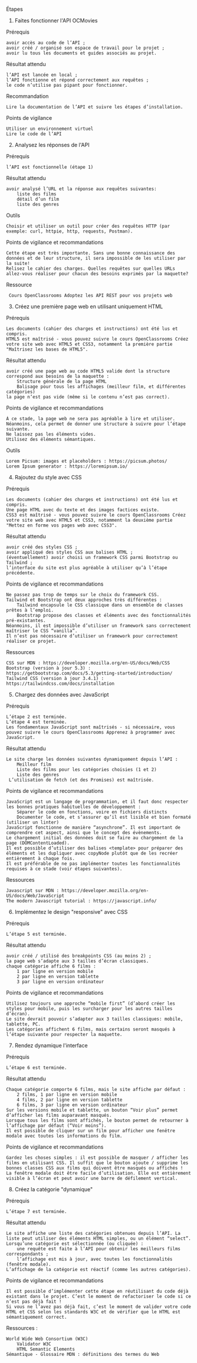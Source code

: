 Étapes

1. Faites fonctionner l'API OCMovies

Prérequis

    avoir accès au code de l’API ;
    avoir créé / organisé son espace de travail pour le projet ;
    avoir lu tous les documents et guides associés au projet.

Résultat attendu  

    l’API est lancée en local ;
    l’API fonctionne et répond correctement aux requêtes ;
    le code n’utilise pas pipant pour fonctionner.

Recommandation

    Lire la documentation de l’API et suivre les étapes d’installation.

Points de vigilance 

    Utiliser un environnement virtuel
    Lire le code de l’API

2. Analysez les réponses de l'API

Prérequis

    l’API est fonctionnelle (étape 1)

Résultat attendu 

    avoir analysé l’URL et la réponse aux requêtes suivantes:
        liste des films
        détail d’un film
        liste des genres

Outils

    Choisir et utiliser un outil pour créer des requêtes HTTP (par exemple: curl, httpie, http, requests, Postman).

 

Points de vigilance et recommandations  

    Cette étape est très importante. Sans une bonne connaissance des données et de leur structure, il sera impossible de les utiliser par la suite!
    Relisez le cahier des charges. Quelles requêtes sur quelles URLs allez-vous réaliser pour chacun des besoins exprimés par la maquette?

Ressource 

     Cours OpenClassrooms Adoptez les API REST pour vos projets web

3. Créez une première page web en utilisant uniquement HTML

Prérequis

    Les documents (cahier des charges et instructions) ont été lus et compris.
    HTML5 est maîtrisé - vous pouvez suivre le cours OpenClassrooms Créez votre site web avec HTML5 et CSS3, notamment la première partie "Maîtrisez les bases de HTML5".

Résultat attendu 

    avoir créé une page web au code HTML5 valide dont la structure correspond aux besoins de la maquette :
        Structure générale de la page HTML
        Balisage pour tous les affichages (meilleur film, et différentes catégories)
    la page n’est pas vide (même si le contenu n’est pas correct).

Points de vigilance et recommandations 

    À ce stade, la page web ne sera pas agréable à lire et utiliser. Néanmoins, cela permet de donner une structure à suivre pour l’étape suivante.
    Ne laissez pas les éléments vides.
    Utilisez des éléments sémantiques.

Outils 

    Lorem Picsum: images et placeholders : https://picsum.photos/
    Lorem Ipsum generator : https://loremipsum.io/

4. Rajoutez du style avec CSS

Prérequis 

    Les documents (cahier des charges et instructions) ont été lus et compris.
    Une page HTML avec du texte et des images factices existe.
    CSS3 est maîtrisé - vous pouvez suivre le cours OpenClassrooms Créez votre site web avec HTML5 et CSS3, notamment la deuxième partie "Mettez en forme vos pages web avec CSS3".

Résultat attendu 

    avoir créé des styles CSS ;
    avoir appliqué des styles CSS aux balises HTML ;
    (éventuellement) avoir choisi un framework CSS parmi Bootstrap ou Tailwind ;
    l’interface du site est plus agréable à utiliser qu’à l’étape précédente.

Points de vigilance et recommandations 

    Ne passez pas trop de temps sur le choix du framework CSS.
    Tailwind et Bootstrap ont deux approches très différentes :
        Tailwind encapsule le CSS classique dans un ensemble de classes prêtes à l’emploi.
        Bootstrap propose des classes et éléments avec des fonctionnalités pré-existantes.
    Néanmoins, il est impossible d’utiliser un framework sans correctement maîtriser le CSS “vanilla”.
    Il n’est pas nécessaire d’utiliser un framework pour correctement réaliser ce projet.

Ressources 

    CSS sur MDN : https://developer.mozilla.org/en-US/docs/Web/CSS
    Bootstrap (version à jour 5.3) : https://getbootstrap.com/docs/5.3/getting-started/introduction/
    Tailwind CSS (version à jour 3.4.1) : https://tailwindcss.com/docs/installation

5. Chargez des données avec JavaScript

Prérequis 

    L’étape 2 est terminée.
    L’étape 4 est terminée.
    Les fondamentaux JavaScript sont maîtrisés - si nécessaire, vous pouvez suivre le cours OpenClassrooms Apprenez à programmer avec JavaScript.

Résultat attendu  

    Le site charge les données suivantes dynamiquement depuis l’API :
        Meilleur film
        Liste des films pour les catégories choisies (1 et 2)
        Liste des genres
     L’utilisation de fetch (et des Promises) est maîtrisée.

Points de vigilance et recommandations 

    JavaScript est un langage de programmation, et il faut donc respecter les bonnes pratiques habituelles de développement :
        Séparer le code en fonctions, voire en fichiers distincts
        Documenter le code, et s’assurer qu’il est lisible et bien formaté (utiliser un linter)
    JavaScript fonctionne de manière “asynchrone”. Il est important de comprendre cet aspect, ainsi que le concept des évènements.
    Le chargement initial des données doit se faire au chargement de la page (DOMContentLoaded).
    Il est possible d’utiliser des balises <template> pour préparer des éléments et les dupliquer avec copyNode plutôt que de les recréer entièrement à chaque fois.
    Il est préférable de ne pas implémenter toutes les fonctionnalités requises à ce stade (voir étapes suivantes).

Ressources 

    Javascript sur MDN : https://developer.mozilla.org/en-US/docs/Web/JavaScript
    The modern Javascript tutorial : https://javascript.info/

6. Implémentez le design "responsive" avec CSS

Prérequis

    L’étape 5 est terminée. 

Résultat attendu 

    avoir créé / utilisé des breakpoints CSS (au moins 2) ;
    la page web s’adapte aux 3 tailles d’écran classiques.
    chaque catégorie affiche 6 films :
        1 par ligne en version mobile
        2 par ligne en version tablette
        3 par ligne en version ordinateur

Points de vigilance et recommandations 

    Utilisez toujours une approche “mobile first” (d’abord créer les styles pour mobile, puis les surcharger pour les autres tailles d’écran).
    Le site devrait pouvoir s’adapter aux 3 tailles classiques: mobile, tablette, PC.
    Les catégories affichent 6 films, mais certains seront masqués à l’étape suivante pour respecter la maquette.

7. Rendez dynamique l'interface

Prérequis 

    L’étape 6 est terminée.

Résultat attendu 

    Chaque catégorie comporte 6 films, mais le site affiche par défaut :
        2 films, 1 par ligne en version mobile
        4 films, 2 par ligne en version tablette
        6 films, 3 par ligne en version ordinateur
    Sur les versions mobile et tablette, un bouton “Voir plus” permet d’afficher les films auparavant masqués.
    Lorsque tous les films sont affichés, le bouton permet de retourner à l’affichage par défaut (“Voir moins”).
    Il est possible de cliquer sur un film pour afficher une fenêtre modale avec toutes les informations du film.

Points de vigilance et recommandations 

    Gardez les choses simples : il est possible de masquer / afficher les films en utilisant CSS. Il suffit que le bouton ajoute / supprime les bonnes classes CSS aux films qui doivent être masqués ou affichés !
    La fenêtre modale doit être facile d’utilisation. Elle est entièrement visible à l’écran et peut avoir une barre de défilement vertical.

8. Créez la catégorie "dynamique"

Prérequis 

    L’étape 7 est terminée.

Résultat attendu 

    Le site affiche une liste des catégories obtenues depuis l’API. La liste peut utiliser des éléments HTML simples, ou un élément “select”.
    Lorsqu’une catégorie est sélectionnée (ou cliquée) :
        une requête est faite à l’API pour obtenir les meilleurs films correspondants ;
        l’affichage est mis à jour, avec toutes les fonctionnalités (fenêtre modale).
    L’affichage de la catégorie est réactif (comme les autres catégories).

Points de vigilance et recommandations 

    Il est possible d’implémenter cette étape en réutilisant du code déjà existant dans le projet. C’est le moment de refactoriser le code si ce n’est pas déjà fait !
    Si vous ne l’avez pas déjà fait, c’est le moment de valider votre code HTML et CSS selon les standards W3C et de vérifier que le HTML est sémantiquement correct.

Ressources :

    World Wide Web Consortium (W3C)
        Validator W3C
        HTML Semantic Elements
    Sémantique - Glossaire MDN : définitions des termes du Web
